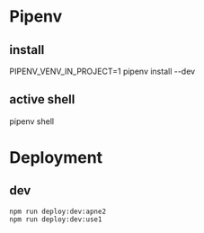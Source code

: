 # Pipenv

## install

PIPENV_VENV_IN_PROJECT=1 pipenv install --dev

## active shell

pipenv shell

# Deployment

## dev

```
npm run deploy:dev:apne2
npm run deploy:dev:use1
```
